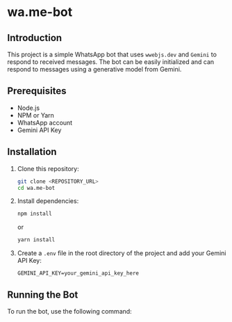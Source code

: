 # wa.me-bot

## Introduction
This project is a simple WhatsApp bot that uses `wwebjs.dev` and `Gemini` to respond to received messages. The bot can be easily initialized and can respond to messages using a generative model from Gemini.

## Prerequisites
- Node.js
- NPM or Yarn
- WhatsApp account
- Gemini API Key

## Installation
1. Clone this repository:
    ```bash
    git clone <REPOSITORY_URL>
    cd wa.me-bot
    ```

2. Install dependencies:
    ```bash
    npm install
    ```
    or
    ```bash
    yarn install
    ```

3. Create a `.env` file in the root directory of the project and add your Gemini API Key:
    ```env
    GEMINI_API_KEY=your_gemini_api_key_here
    ```

## Running the Bot
To run the bot, use the following command: